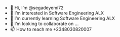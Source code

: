 - 👋 Hi, I’m @segadeyemi72
- 👀 I’m interested in Software Engineering ALX
- 🌱 I’m currently learning Software Engineering ALX
- 💞️ I’m looking to collaborate on ...
- 📫 How to reach me +2348030820007

<!---
segadeyemi72/segadeyemi72 is a ✨ special ✨ repository because its `README.md` (this file) appears on your GitHub profile.
You can click the Preview link to take a look at your changes.
--->
